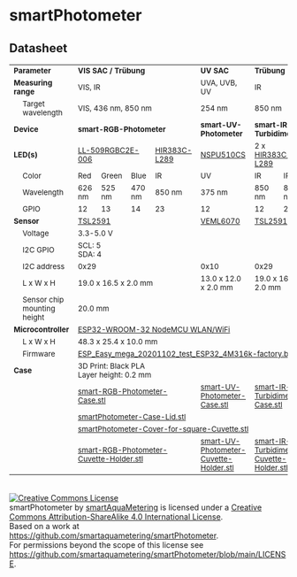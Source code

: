 # smartPhotometer

## Datasheet


<table>
<tr>
  <td colspan=2><sub><b>Parameter</b>
  <td colspan=4><sub><b>VIS SAC / Trübung</b>
  <td><sub><b>UV SAC</b>
  <td colspan=2><sub><b>Trübung</b>
  <td><sub><b>Coloring</b>
</tr>
<tr>
  <td colspan=2><sub><b>Measuring range</b>
  <td colspan=4><sub>VIS, IR
  <td><sub>UVA, UVB, UV
  <td colspan=2><sub>IR
  <td><sub>VIS
</tr>
<tr>
  <td>
  <td><sub>Target wavelength
  <td colspan=4><sub>VIS, 436 nm, 850 nm
  <td><sub>254 nm
  <td colspan=2><sub>850 nm
  <td><sub>VIS
</tr>
<tr>
  <td colspan=2><sub><b>Device</b>
  <td colspan=4><sub><b>smart-RGB-Photometer</b>
  <td><sub><b>smart-UV-Photometer</b>
  <td colspan=2><sub><b>smart-IR-Turbidimeter</b>
  <td><sub><b>smart-Colorimeter</b>
</tr>
<tr>
  <td colspan=2><sub><b>LED(s)</b>
  <td colspan=3><sub><a href='https://cdn-reichelt.de/documents/datenblatt/A501/HIR383C-L289_ENG_TDS.pdf'>LL-509RGBC2E-006</a>
  <td><sub><a href='https://cdn-reichelt.de/documents/datenblatt/A501/HIR383C-L289_ENG_TDS.pdf'>HIR383C-L289</a>
  <td><sub><a href='https://www.nichia.co.jp/specification/products/led/NSPU510CS-E.pdf'>NSPU510CS</a>
  <td colspan=2><sub>2 x <a href='https://cdn-reichelt.de/documents/datenblatt/A501/HIR383C-L289_ENG_TDS.pdf'>HIR383C-L289</a>
  <td><sub><a href='https://cdn.luckylight.cn/media/component/data-sheet/504WC2E-W6-3PC.pdf'>504WC2E-W6-3PC</a>
</tr>
<tr>
  <td>
  <td><sub>Color
  <td><sub>Red
  <td><sub>Green
  <td><sub>Blue
  <td><sub>IR
  <td><sub>UV
  <td><sub>IR
  <td><sub>IR
  <td><sub>Warm White
</tr>
<tr>
  <td>
  <td><sub>Wavelength
  <td><sub>626 nm
  <td><sub>525 nm
  <td><sub>470 nm
  <td><sub>850 nm
  <td><sub>375 nm
  <td><sub>850 nm
  <td><sub>850 nm
  <td><sub>410-780 nm
</tr>
<tr>
  <td>
  <td><sub>GPIO
  <td><sub>12
  <td><sub>13
  <td><sub>14
  <td><sub>23
  <td><sub>12
  <td><sub>12
  <td><sub>23
  <td><sub>12
</tr>
<tr>
  <td colspan=2><sub><b>Sensor</b>
  <td colspan=4><sub><a href='https://cdn-shop.adafruit.com/datasheets/TSL25911_Datasheet_EN_v1.pdf'>TSL2591</a>
  <td><sub><a href='https://www.vishay.com/docs/84277/veml6070.pdf'>VEML6070</a>
  <td colspan=2><sub><a href='https://cdn-shop.adafruit.com/datasheets/TSL25911_Datasheet_EN_v1.pdf'>TSL2591</a>
  <td><sub><a href='https://cdn-shop.adafruit.com/datasheets/TCS34725.pdf'>TCS34725</a>
</tr>
<tr>
  <td>
  <td><sub>Voltage
  <td colspan=8><sub>3.3-5.0 V
</tr>
<tr>
  <td>
  <td><sub>I2C GPIO
  <td colspan=8><sub>SCL: 5</br>SDA: 4
</tr>
<tr>
  <td>
  <td><sub>I2C address
  <td colspan=4><sub>0x29
  <td><sub>0x10
  <td colspan=2><sub>0x29
  <td><sub>0x29
</tr>
<tr>
  <td>
  <td><sub>L x W x H
  <td colspan=4><sub>19.0 x 16.5 x 2.0 mm
  <td><sub>13.0 x 12.0 x 2.0 mm
  <td colspan=2><sub>19.0 x 16.5 x 2.0 mm
  <td><sub>20.3 x 20.3 x 2.0 mm
</tr>
<tr>
  <td>
  <td><sub>Sensor chip mounting height
  <td colspan=8><sub>20.0 mm
</tr>
<tr>
  <td colspan=2><sub><b>Microcontroller</b>
  <td colspan=8><sub><a href='https://cdn.shopify.com/s/files/1/1509/1638/files/ESP_-_32_NodeMCU_Developmentboard_Datenblatt_AZ-Delivery_Vertriebs_GmbH_10f68f6c-a9bb-49c6-a825-07979441739f.pdf?v=1598356497'>ESP32-WROOM-32 NodeMCU WLAN/WiFi</a>
</tr>
<tr>
  <td>
  <td><sub>L x W x H
  <td colspan=8><sub>48.3 x 25.4 x 10.0 mm
</tr>
<tr>
  <td>
  <td><sub>Firmware
  <td colspan=8><sub><a href='/firmware/bin/ESP_Easy_mega_20201102_test_ESP32_4M316k-factory.bin'>ESP_Easy_mega_20201102_test_ESP32_4M316k-factory.bin</a>
</tr>
<tr>
  <td colspan=2><sub><b>Case</b>
  <td colspan=8><sub>3D Print: Black PLA</br>Layer height: 0.2 mm
</tr>
<tr>
  <td colspan=2>
  <td colspan=4><sub><a href='./case/smart-RGB-Photometer.stl'>smart-RGB-Photometer-Case.stl</a>
  <td><sub><a href='./case/smart-UV-Photometer.stl'>smart-UV-Photometer-Case.stl</a>
  <td colspan=2><sub><a href='./case/smart-IR-Turbidimeter.stl'>smart-IR-Turbidimeter-Case.stl</a>
  <td><sub><a href='./case/smart-Colorimeter'>smart-Colorimeter-Case.stl</a>
</tr>
<tr>
  <td colspan=2>
  <td colspan=8><sub><a href='./case/smartPhotometer-Case-Lid.stll'>smartPhotometer-Case-Lid.stl</a>
</tr>
<tr>
  <td colspan=2>
  <td colspan=8><sub><a href='./case/smartPhotometer-Cover-for-square-Cuvette.stl'>smartPhotometer-Cover-for-square-Cuvette.stl</a>
</tr>
<tr>
  <td colspan=2>
  <td colspan=4><sub><a href='./case/smart-RGB-Photometer-Cuvette-Holder.stl'>smart-RGB-Photometer-Cuvette-Holder.stl</a>
  <td><sub><a href='./case/smart-UV-Photometer-Cuvette-Holder.stl'>smart-UV-Photometer-Cuvette-Holder.stl</a>
  <td colspan=2><sub><a href='./case/smart-IR-Turbidimeter-Cuvette-Holder.stl'>smart-IR-Turbidimeter-Cuvette-Holder.stl</a>
  <td><sub><a href='./case/smart-Colorimeter-Cuvette-Holder.stl'>smart-Colorimeter-Cuvette-Holder.stl</a>
</tr>
</table>
</font>
</br>
<a rel="license" href="http://creativecommons.org/licenses/by-sa/4.0/"><img alt="Creative Commons License" style="border-width:0" src="https://i.creativecommons.org/l/by-sa/4.0/88x31.png" /></a><br /><span xmlns:dct="http://purl.org/dc/terms/" property="dct:title">smartPhotometer</span> by <a xmlns:cc="http://creativecommons.org/ns#" href="https://github.com/smartaquametering" property="cc:attributionName" rel="cc:attributionURL">smartAquaMetering</a> is licensed under a <a rel="license" href="http://creativecommons.org/licenses/by-sa/4.0/">Creative Commons Attribution-ShareAlike 4.0 International License</a>.<br />Based on a work at <a xmlns:dct="http://purl.org/dc/terms/" href="https://github.com/smartaquametering/smartPhotometer" rel="dct:source">https://github.com/smartaquametering/smartPhotometer</a>.<br />For permissions beyond the scope of this license see <a xmlns:cc="http://creativecommons.org/ns#" href="https://github.com/smartaquametering/smartPhotometer/blob/main/LICENSE" rel="cc:morePermissions">https://github.com/smartaquametering/smartPhotometer/blob/main/LICENSE</a>.
